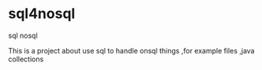 sql4nosql
=========

sql nosql
 
This is a project about use sql to handle onsql things ,for example files ,java collections